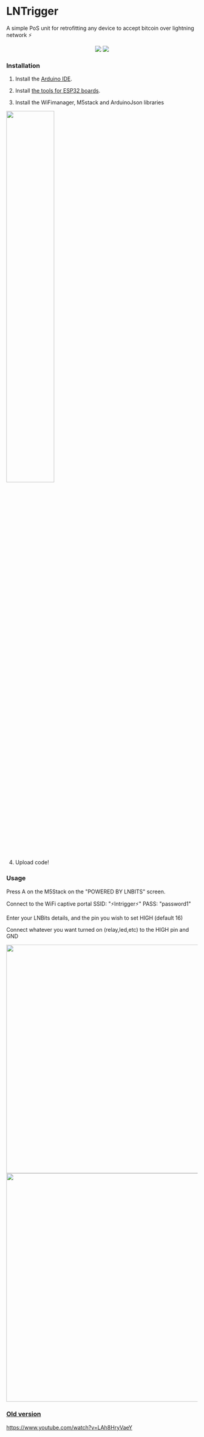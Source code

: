 
# LNTrigger

A simple PoS unit for retrofitting any device to accept bitcoin over lightning network ⚡

<p align="center">
<img src="https://i.ibb.co/YD9fFLZ/trigger2.gif">
  <img src="https://i.ibb.co/R002brg/trigger1.gif">
  </p>

### Installation

1. Install the [Arduino IDE](https://www.arduino.cc/en/software).

2. Install [the tools for ESP32 boards](https://github.com/espressif/arduino-esp32/blob/master/docs/arduino-ide/boards_manager.md).

3. Install the WiFimanager, M5stack and ArduinoJson libraries

<img src="https://i.imgur.com/KEg2QsN.png" width="50%">

4. Upload code!

### Usage

Press A on the M5Stack on the "POWERED BY LNBITS" screen.

Connect to the WiFi captive portal SSID: "⚡lntrigger⚡" PASS: "password1"

Enter your LNBits details, and the pin you wish to set HIGH (default 16)

Connect whatever you want turned on (relay,led,etc) to the HIGH pin and GND

<p align="center">
<img width="600px" src="https://i.imgur.com/Adgj0Wi.pngg"><br />
<img align="center" src="https://i.imgur.com/I8T5QVe.gif" width="600px">
</p>


### [Old version](https://github.com/arcbtc/M5Stack121)
https://www.youtube.com/watch?v=LAh8HryVaeY
